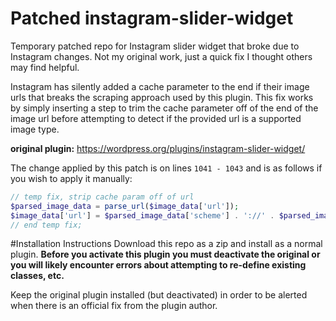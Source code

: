 # Patched instagram-slider-widget
Temporary patched repo for Instagram slider widget that broke due to Instagram changes. Not my original work, just a quick fix I thought others may find helpful.

Instagram has silently added a cache parameter to the end if their image urls that breaks the scraping approach used by this plugin. This fix works by simply inserting a step to trim the cache parameter off of the end of the image url before attempting to detect if the provided url is a supported image type.

**original plugin:** https://wordpress.org/plugins/instagram-slider-widget/

The change applied by this patch is on lines `1041 - 1043` and is as follows if you wish to apply it manually:

```php
// temp fix, strip cache param off of url
$parsed_image_data = parse_url($image_data['url']);
$image_data['url'] = $parsed_image_data['scheme'] . '://' . $parsed_image_data['host'] . $parsed_image_data['path'];
// end temp fix;
```


#Installation Instructions
Download this repo as a zip and install as a normal plugin. **Before you activate this plugin you must deactivate the original or you will likely encounter errors about attempting to re-define existing classes, etc.**

Keep the original plugin installed (but deactivated) in order to be alerted when there is an official fix from the plugin author.